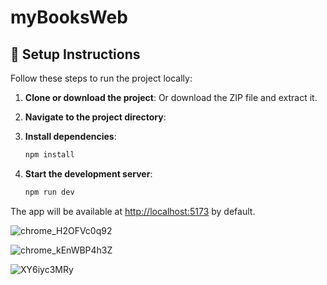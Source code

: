 # myBooksWeb
## 🔧 Setup Instructions

Follow these steps to run the project locally:

1. **Clone or download the project**:
    Or download the ZIP file and extract it.

2. **Navigate to the project directory**:

3. **Install dependencies**:
    ```bash
    npm install
    ```

4. **Start the development server**:
    ```bash
    npm run dev
    ```

The app will be available at [http://localhost:5173](http://localhost:5173) by default.

![chrome_H2OFVc0q92](https://github.com/user-attachments/assets/802e8e44-2d9a-4b74-81c4-90a9c3f7894b)

![chrome_kEnWBP4h3Z](https://github.com/user-attachments/assets/cbf73fd8-07e7-4f2e-8ff9-8756ef4950bb)

![XY6iyc3MRy](https://github.com/user-attachments/assets/e7c1cf22-ceeb-428a-b3ef-840f52bce783)

